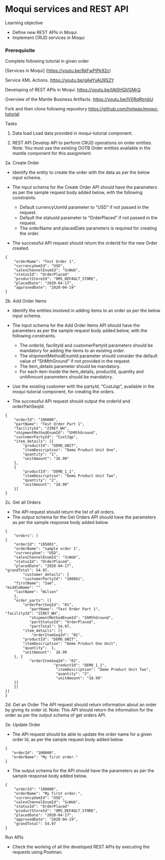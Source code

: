 # Moqui services and REST API

Learning objective
* Define new REST APIs in Moqui
* Implement CRUD services in Moqui

### Prerequisite
Complete following tutorial in given order

[Services in Moqui] (https://youtu.be/6kFwPlPk92c)

Service XML Actions.
https://youtu.be/gAeYvAU9S2Y

Developing of REST APIs in Moqui.
https://youtu.be/IAt0HQVGMrQ

Overview of the Mantle Business Artifacts.
https://youtu.be/lV0RqRtrnbU

Fork and then clone following repository
https://github.com/hotwax/moqui-tutorial

Tasks 
1. Data load
Load data provided in moqui-tutorial component. 

2. REST API
Develop API to perform CRUD operations on order entities.
Note: You must use the existing OOTB Order entities available in the mantle component for this assignment. 

2a. Create Order
* Identify the entity to create the order with the data as per the below input schema.
* The input schema for the Create Order API should have the parameters as per the sample request body added below, with the following constraints.
  * Default currencyUomId parameter to “USD” if not passed in the request.
  * Default the statusId parameter to “OrderPlaced” if not passed in the request.
  * The orderName and placedDate parameters is required for creating the order.

* The successful API request should return the orderId for the new Order created.

```
{
    "orderName": "Test Order 1",
    "currencyUomId": "USD",
    "salesChannelEnumId": "ScWeb",
    "statusId": "OrderPlaced"
    "productStoreId": "OMS_DEFAULT_STORE",
    "placedDate": "2020-04-17",
    "approvedDate": "2020-04-19"
}
```
2b. Add Order Items
* Identify the entities involved in adding items to an order as per the below input schema.

* The input schema for the Add Order Items API should have the parameters as per the sample request body added below, with the following constraints.
  * The orderId, facilityId and customerPartyId parameters should be mandatory for adding the items to an existing order.
  * The shipmentMethodEnumId parameter should consider the default value of “ShMthGround” if not provided in the request.
  * The item_details parameter should be mandatory.
  * For each item inside the item_details, productId, quantity and unitAmount parameters should be mandatory.

* Use the existing customer with the partyId, “CustJqp”, available in the moqui-tutorial component, for creating the orders.
* The successful API request should output the orderId and orderPartSeqId.

```
{
    "orderId": "100000",
    "partName": "Test Order Part 1",
    "facilityId": "ZIRET_WH",
    "shipmentMethodEnumId": "ShMthGround",
    "customerPartyId": "CustJqp",
    "item_details": [{
        "productId": "DEMO_UNIT",
        "itemDescription": "Demo Product Unit One",
        "quantity": "1",
        "unitAmount": "16.99"
    },
    {
        "productId": "DEMO_1_1",
        "itemDescription": "Demo Product Unit Two",
        "quantity": "2",
        "unitAmount": "18.99"
    }]
}

```
2c. Get all Orders
* The API request should return the list of all orders.
* The output schema for the Get Orders API should have the parameters as per the sample response body added below. 

```
{
	"orders": [
{
	"orderId": "105001",				
	"orderName": "sample order 1",
	"currencyUom": "USD",
	"salesChannelEnumId": "ScWeb",
	"statusId": "OrderPlaced",				
	"placedDate": "2020-04-17",			
"grandTotal": 54.97,
      	"customer_details": {
		"customerPartyId": "100601",
	"firstName": "Sam",	
"middleName": "",				
	"lastName": "Wilson"
	},
	"order_parts": [{
		"orderPartSeqId": "01",	
           "partName": "Test Order Part 1",	
"facilityId": "ZIRET_WH",
           "shipmentMethodEnumId": "ShMthGround",	
           "partStatusId": "OrderPlaced",
           "partTotal": 54.97,
		"item_details": [{
			"orderItemSeqId": "01",		
		"productId": "DEMO_UNIT",
		"itemDescription": "Demo Product One Unit",
		"quantity":  1,
		"unitAmount":  16.99
	}, {
           "orderItemSeqId": "02",
                      "productId": "DEMO_1_1",
                       "itemDescription": "Demo Product Unit Two",
                       "quantity": "2",
                       "unitAmount": "18.99"
    }]
	}]
}]
}

```

2d. Get an Order
The API request should return information about an order by giving its order id.
Note: This API should return the information for the order as per the output schema of get orders API. 

2e. Update Order
* The API request should be able to update the order name for a given order Id, as per the sample request body added below.
```
{
   "orderId": "100000",
   "orderName": "My first order."
}
```

* The output schema for the API should have the parameters as per the sample response body added below.

```
{
    "orderId": "100000",
    "orderName": "My first order.",
    "currencyUomId": "USD",
    "salesChannelEnumId": "ScWeb",
    "statusId": "OrderPlaced"
    "productStoreId": "OMS_DEFAULT_STORE",
    "placedDate": "2020-04-17",
    "approvedDate": "2020-04-19",
    "grandTotal": 54.97
}
```


Run APIs

* Check the working of all the developed REST APIs by executing the requests using Postman.
